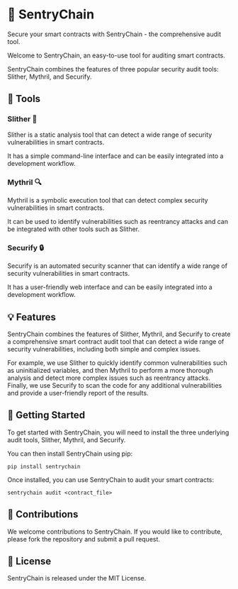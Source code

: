 # 🧱 SentryChain
Secure your smart contracts with SentryChain - the comprehensive audit tool.

Welcome to SentryChain, an easy-to-use tool for auditing smart contracts.

SentryChain combines the features of three popular security audit tools: Slither, Mythril, and Securify.

## 🔧 Tools

### Slither 👀

Slither is a static analysis tool that can detect a wide range of security vulnerabilities in smart contracts.

It has a simple command-line interface and can be easily integrated into a development workflow.

### Mythril 🔍

Mythril is a symbolic execution tool that can detect complex security vulnerabilities in smart contracts.

It can be used to identify vulnerabilities such as reentrancy attacks and can be integrated with other tools such as Slither.

### Securify 🔒

Securify is an automated security scanner that can identify a wide range of security vulnerabilities in smart contracts.

It has a user-friendly web interface and can be easily integrated into a development workflow.

## 💡 Features

SentryChain combines the features of Slither, Mythril, and Securify to create a comprehensive smart contract audit tool that
can detect a wide range of security vulnerabilities, including both simple and complex issues.

For example, we use Slither to quickly identify common vulnerabilities such as uninitialized variables, and then Mythril to
perform a more thorough analysis and detect more complex issues such as reentrancy attacks. Finally, we use Securify to scan
the code for any additional vulnerabilities and provide a user-friendly report of the results.

## 🚀 Getting Started

To get started with SentryChain, you will need to install the three underlying audit tools, Slither, Mythril, and Securify.

You can then install SentryChain using pip:

```
pip install sentrychain
```

Once installed, you can use SentryChain to audit your smart contracts:

```
sentrychain audit <contract_file>
```

## 🤝 Contributions

We welcome contributions to SentryChain. If you would like to contribute, please fork the repository and submit a pull request.

## 📝 License
SentryChain is released under the MIT License.
